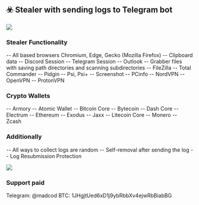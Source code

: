 ## ☣️ Stealer with sending logs to Telegram bot
![](http://dl4.joxi.net/drive/2020/05/01/0039/3040/2595808/08/9239ba3967.jpg)

### Stealer Functionality
-- All based browsers Chromium, Edge, Gecko (Mozilla Firefox)
-- Clipboard data
-- Discord Session
-- Telegram Session
-- Outlook
-- Grabber files with saving path directories and scanning subdirectories
-- FileZilla
-- Total Commander
-- Pidgin
-- Psi, Psi+
-- Screenshot
-- PCinfo
-- NordVPN
-- OpenVPN
-- ProtonVPN
### Crypto Wallets
-- Armory
-- Atomic Wallet
-- Bitcoin Core
-- Bytecoin 
-- Dash Core
-- Electrum
-- Ethereum
-- Exodus
-- Jaxx
-- Litecoin Core
-- Monero
-- Zcash
### Additionally
-- All ways to collect logs are random
-- Self-removal after sending the log
-- Log Resubmission Protection

![](http://dl3.joxi.net/drive/2020/05/01/0039/3040/2595808/08/a99a82ab7d.jpg)

### Support paid
Telegram: @madcod
BTC: 1JHgjtUed6xD1j9ybRbbXv4ejwRbBiabBG




